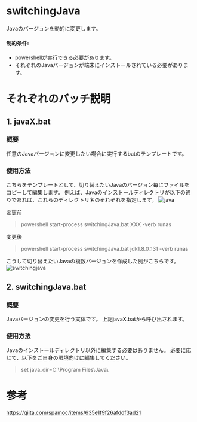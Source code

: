 # switchingJava
Javaのバージョンを動的に変更します。
#### 制約条件:
* powershellが実行できる必要があります。
* それぞれのJavaバージョンが端末にインストールされている必要があります。

# それぞれのバッチ説明
## 1. javaX.bat
### 概要
任意のJavaバージョンに変更したい場合に実行するbatのテンプレートです。

### 使用方法  
こちらをテンプレートとして、切り替えたいJavaのバージョン毎にファイルをコピーして編集します。
例えば、Javaのインストールディレクトリが以下の通りであれば、これらのディレクトリ名のそれぞれを指定します。
![java](https://user-images.githubusercontent.com/16322296/39846959-dc7975c6-5439-11e8-88b1-2cabe65b2922.png)

変更前
> powershell start-process switchingJava.bat XXX -verb runas

変更後
> powershell start-process switchingJava.bat jdk1.8.0_131 -verb runas

こうして切り替えたいJavaの複数バージョンを作成した例がこちらです。
![switchingjava](https://user-images.githubusercontent.com/16322296/39847426-8095d1a2-543c-11e8-8666-c065dd755fba.png)

## 2. switchingJava.bat
### 概要
Javaバージョンの変更を行う実体です。
上記javaX.batから呼び出されます。

### 使用方法  
Javaのインストールディレクトリ以外に編集する必要はありません。
必要に応じて、以下をご自身の環境向けに編集してください。

> set java_dir=C:\Program Files\Java\

# 参考
https://qiita.com/spamoc/items/635e1f9f26afddf3ad21

